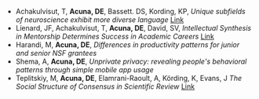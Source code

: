 - Achakulvisut, T, **Acuna, DE**, Bassett. DS, Kording, KP, _Unique subfields of neuroscience 
exhibit more diverse language_ [Link](https://github.com/titipata/language-variability-neuro/blob/master/manuscript/unique_subfields_achakulvisut.pdf)
- Líenard, JF, Achakulvisut, T, **Acuna, DE**, David, SV, _Intellectual Synthesis in Mentorship Determines Success in Academic Careers_ [Link](https://doi.org/10.1101/273888)
- Harandi, M, **Acuna, DE**, _Differences in productivity patterns for junior and senior NSF grantees_
- Shema, A, **Acuna, DE**, _Unprivate privacy: revealing people's behavioral patterns through simple mobile app usage_
- Teplitskiy, M, **Acuna, DE**, Elamrani-Raoult, A, Körding, K, Evans, J _The Social Structure of Consensus in Scientific Review_ [Link](https://arxiv.org/pdf/1802.01270.pdf)